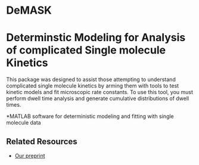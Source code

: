 # DeMASK

# **De**terminstic **M**odeling for **A**nalysis of complicated **S**ingle molecule **K**inetics

This package was designed to assist those attempting to understand complicated single molecule kinetics by arming them with tools to test kinetic models and fit microscopic rate constants. To use this tool, you must perform dwell time analysis and generate cumulative distributions of dwell times.

*MATLAB software for deterministic modeling and fitting with single molecule data 

## Related Resources
* <a href="https://www.biorxiv.org/content/early/2018/05/10/319749">Our preprint</a>
